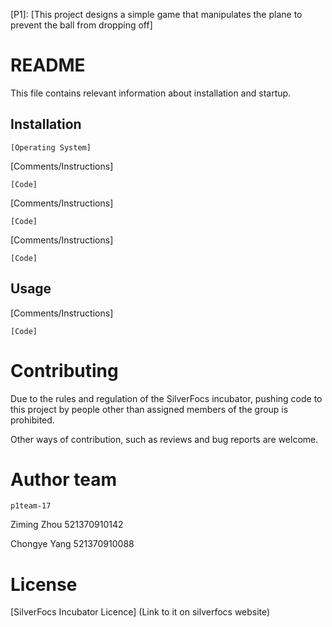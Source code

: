 [P1]: [This project designs a simple game that manipulates the plane to prevent the ball from dropping off]

# README
This file contains relevant information about installation and startup.

## Installation
	[Operating System]

[Comments/Instructions]
```
[Code]
```

[Comments/Instructions]
```
[Code]
```

[Comments/Instructions]
```
[Code]
```

## Usage

[Comments/Instructions]
```
[Code]
```

# Contributing
Due to the rules and regulation of the SilverFocs incubator, pushing code to this project by people other than assigned members of the group is prohibited. 

Other ways of contribution, such as reviews and bug reports are welcome.

# Author team 
	p1team-17
Ziming Zhou 521370910142

Chongye Yang 521370910088

# License 
[SilverFocs Incubator Licence] (Link to it on silverfocs website) 
